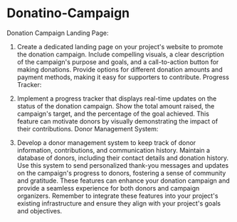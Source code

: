 
# Donatino-Campaign

Donation Campaign Landing Page:

1. Create a dedicated landing page on your project's website to promote the donation campaign.
Include compelling visuals, a clear description of the campaign's purpose and goals, and a call-to-action button for making donations.
Provide options for different donation amounts and payment methods, making it easy for supporters to contribute.
Progress Tracker:

2. Implement a progress tracker that displays real-time updates on the status of the donation campaign.
Show the total amount raised, the campaign's target, and the percentage of the goal achieved.
This feature can motivate donors by visually demonstrating the impact of their contributions.
Donor Management System:

3. Develop a donor management system to keep track of donor information, contributions, and communication history.
Maintain a database of donors, including their contact details and donation history.
Use this system to send personalized thank-you messages and updates on the campaign's progress to donors, fostering a sense of community and gratitude.
These features can enhance your donation campaign and provide a seamless experience for both donors and campaign organizers. Remember to integrate these features into your project's existing infrastructure and ensure they align with your project's goals and objectives.









